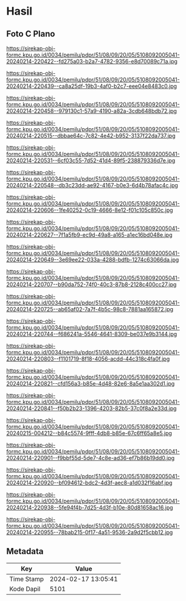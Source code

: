 # Hasil

## Foto C Plano

https://sirekap-obj-formc.kpu.go.id/0034/pemilu/pdpr/51/08/09/20/05/5108092005041-20240214-220422--fd275a03-b2a7-4782-9356-e8d70089c71a.jpg

https://sirekap-obj-formc.kpu.go.id/0034/pemilu/pdpr/51/08/09/20/05/5108092005041-20240214-220439--ca8a25df-19b3-4af0-b2c7-eee04e8483c0.jpg

https://sirekap-obj-formc.kpu.go.id/0034/pemilu/pdpr/51/08/09/20/05/5108092005041-20240214-220458--979130c1-57a9-4190-a82a-3cdb648bdb72.jpg

https://sirekap-obj-formc.kpu.go.id/0034/pemilu/pdpr/51/08/09/20/05/5108092005041-20240214-220515--dbbae64c-7c82-4e42-b952-3137f22da737.jpg

https://sirekap-obj-formc.kpu.go.id/0034/pemilu/pdpr/51/08/09/20/05/5108092005041-20240214-220531--6cf03c55-7d52-41d4-89f5-238879336d7e.jpg

https://sirekap-obj-formc.kpu.go.id/0034/pemilu/pdpr/51/08/09/20/05/5108092005041-20240214-220548--db3c23dd-ae92-4167-b0e3-6d4b78afac4c.jpg

https://sirekap-obj-formc.kpu.go.id/0034/pemilu/pdpr/51/08/09/20/05/5108092005041-20240214-220606--1fe40252-0c19-4666-8e12-f01c105c850c.jpg

https://sirekap-obj-formc.kpu.go.id/0034/pemilu/pdpr/51/08/09/20/05/5108092005041-20240214-220627--7f1a5fb9-ec9d-49a8-a165-a1ec16bd048e.jpg

https://sirekap-obj-formc.kpu.go.id/0034/pemilu/pdpr/51/08/09/20/05/5108092005041-20240214-220649--3e69ee22-033a-4288-bdfb-1274c63066da.jpg

https://sirekap-obj-formc.kpu.go.id/0034/pemilu/pdpr/51/08/09/20/05/5108092005041-20240214-220707--b90da752-74f0-40c3-87b8-2128c400cc27.jpg

https://sirekap-obj-formc.kpu.go.id/0034/pemilu/pdpr/51/08/09/20/05/5108092005041-20240214-220725--ab65af02-7a7f-4b5c-98c8-7881aa165872.jpg

https://sirekap-obj-formc.kpu.go.id/0034/pemilu/pdpr/51/08/09/20/05/5108092005041-20240214-220744--f686241a-5546-4641-8309-be037e9b3144.jpg

https://sirekap-obj-formc.kpu.go.id/0034/pemilu/pdpr/51/08/09/20/05/5108092005041-20240214-220803--f1101719-8f18-4056-acdd-44c318c4fa0f.jpg

https://sirekap-obj-formc.kpu.go.id/0034/pemilu/pdpr/51/08/09/20/05/5108092005041-20240214-220821--cfd156a3-b85e-4d48-82e6-8a5e1aa302d1.jpg

https://sirekap-obj-formc.kpu.go.id/0034/pemilu/pdpr/51/08/09/20/05/5108092005041-20240214-220841--f50b2b23-1396-4203-82b5-37c0f8a2e33d.jpg

https://sirekap-obj-formc.kpu.go.id/0034/pemilu/pdpr/51/08/09/20/05/5108092005041-20240215-004212--b84c5574-9fff-4db8-b85e-67c6ff65a8e5.jpg

https://sirekap-obj-formc.kpu.go.id/0034/pemilu/pdpr/51/08/09/20/05/5108092005041-20240214-220901--f9bbf55d-5de7-4c8e-ad36-ef7b86b19dd0.jpg

https://sirekap-obj-formc.kpu.go.id/0034/pemilu/pdpr/51/08/09/20/05/5108092005041-20240214-220920--bf094612-bdc2-4d3f-aec8-a1d032f16abf.jpg

https://sirekap-obj-formc.kpu.go.id/0034/pemilu/pdpr/51/08/09/20/05/5108092005041-20240214-220938--5fe94f4b-7d25-4d3f-b10e-80d81658ac16.jpg

https://sirekap-obj-formc.kpu.go.id/0034/pemilu/pdpr/51/08/09/20/05/5108092005041-20240214-220955--78bab215-0f17-4a51-9536-2a9d2f5cbb12.jpg


## Metadata

| Key        | Value               |
| ---------- | ------------------- |
| Time Stamp | 2024-02-17 13:05:41 |
| Kode Dapil | 5101                |



